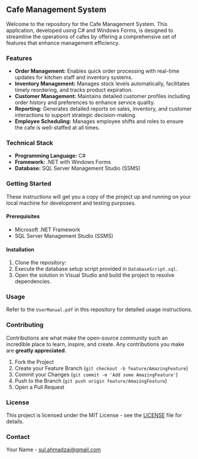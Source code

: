 ## Cafe Management System

Welcome to the repository for the Cafe Management System. This application, developed using C# and Windows Forms, is designed to streamline the operations of cafes by offering a comprehensive set of features that enhance management efficiency.

### Features

- **Order Management:** Enables quick order processing with real-time updates for kitchen staff and inventory systems.
- **Inventory Management:** Manages stock levels automatically, facilitates timely reordering, and tracks product expiration.
- **Customer Management:** Maintains detailed customer profiles including order history and preferences to enhance service quality.
- **Reporting:** Generates detailed reports on sales, inventory, and customer interactions to support strategic decision-making.
- **Employee Scheduling:** Manages employee shifts and roles to ensure the cafe is well-staffed at all times.

### Technical Stack

- **Programming Language:** C#
- **Framework:** .NET with Windows Forms
- **Database:** SQL Server Management Studio (SSMS)

### Getting Started

These instructions will get you a copy of the project up and running on your local machine for development and testing purposes.

#### Prerequisites

- Microsoft .NET Framework
- SQL Server Management Studio (SSMS)

#### Installation

1. Clone the repository:
2. Execute the database setup script provided in `DatabaseScript.sql`.
3. Open the solution in Visual Studio and build the project to resolve dependencies.

### Usage

Refer to the `UserManual.pdf` in this repository for detailed usage instructions.

### Contributing

Contributions are what make the open-source community such an incredible place to learn, inspire, and create. Any contributions you make are **greatly appreciated**.

1. Fork the Project
2. Create your Feature Branch (`git checkout -b feature/AmazingFeature`)
3. Commit your Changes (`git commit -m 'Add some AmazingFeature'`)
4. Push to the Branch (`git push origin feature/AmazingFeature`)
5. Open a Pull Request

### License

This project is licensed under the MIT License - see the [LICENSE](LICENSE) file for details.

### Contact

Your Name - sul.ahmadzai@gmail.com
